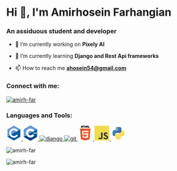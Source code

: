 <h1>Hi 👋, I'm Amirhosein Farhangian</h1>
<h3>An assiduous student and developer</h3>

- 🔭 I’m currently working on **Pixely AI**

- 🌱 I’m currently learning **Django and Rest Api frameworks**

- 📫 How to reach me **ahosein54@gmail.com**

<h3 align="left">Connect with me:</h3>
<p align="left">
<a href="https://linkedin.com/in/amirh-far" target="blank"><img align="center" src="https://raw.githubusercontent.com/rahuldkjain/github-profile-readme-generator/master/src/images/icons/Social/linked-in-alt.svg" alt="amirh-far" height="30" width="40" /></a>
</p>

<h3 align="left">Languages and Tools:</h3>
<p align="left"> <a href="https://www.cprogramming.com/" target="_blank" rel="noreferrer"> <img src="https://raw.githubusercontent.com/devicons/devicon/master/icons/c/c-original.svg" alt="c" width="40" height="40"/> </a> <a href="https://www.w3schools.com/cpp/" target="_blank" rel="noreferrer"> <img src="https://raw.githubusercontent.com/devicons/devicon/master/icons/cplusplus/cplusplus-original.svg" alt="cplusplus" width="40" height="40"/> </a> <a href="https://www.djangoproject.com/" target="_blank" rel="noreferrer"> <img src="https://cdn.worldvectorlogo.com/logos/django.svg" alt="django" width="40" height="40"/> </a> <a href="https://git-scm.com/" target="_blank" rel="noreferrer"> <img src="https://www.vectorlogo.zone/logos/git-scm/git-scm-icon.svg" alt="git" width="40" height="40"/> </a> <a href="https://www.w3.org/html/" target="_blank" rel="noreferrer"> <img src="https://raw.githubusercontent.com/devicons/devicon/master/icons/html5/html5-original-wordmark.svg" alt="html5" width="40" height="40"/> </a> <a href="https://developer.mozilla.org/en-US/docs/Web/JavaScript" target="_blank" rel="noreferrer"> <img src="https://raw.githubusercontent.com/devicons/devicon/master/icons/javascript/javascript-original.svg" alt="javascript" width="40" height="40"/> </a> <a href="https://www.python.org" target="_blank" rel="noreferrer"> <img src="https://raw.githubusercontent.com/devicons/devicon/master/icons/python/python-original.svg" alt="python" width="40" height="40"/> </a> </p>

<p><img align="left" src="https://github-readme-stats.vercel.app/api/top-langs?username=amirh-far&show_icons=true&locale=en&layout=compact&theme=radical" alt="amirh-far" /></p>
<br>
<p>&nbsp;<img align="left" src="https://github-readme-stats.vercel.app/api?username=amirh-far&show_icons=true&theme=radical" alt="amirh-far" /></p>

<!-- <p><img align="center" src="https://github-readme-streak-stats.herokuapp.com/?user=amirh-far&" alt="amirh-far" /></p> -->
